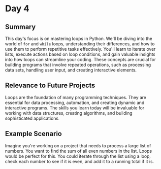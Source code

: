 
# Day 4

## Summary

This day's focus is on mastering loops in Python. We'll be diving into the world of `for` and `while` loops, understanding their differences, and how to use them to perform repetitive tasks effectively. You'll learn to iterate over lists, execute actions based on loop conditions, and gain valuable insights into how loops can streamline your coding. These concepts are crucial for building programs that involve repeated operations, such as processing data sets, handling user input, and creating interactive elements.

## Relevance to Future Projects

Loops are the foundation of many programming techniques. They are essential for data processing, automation, and creating dynamic and interactive programs. The skills you learn today will be invaluable for working with data structures, creating algorithms, and building sophisticated applications.

## Example Scenario

Imagine you're working on a project that needs to process a large list of numbers.  You want to find the sum of all even numbers in the list. Loops would be perfect for this. You could iterate through the list using a loop, check each number to see if it is even, and add it to a running total if it is. 

